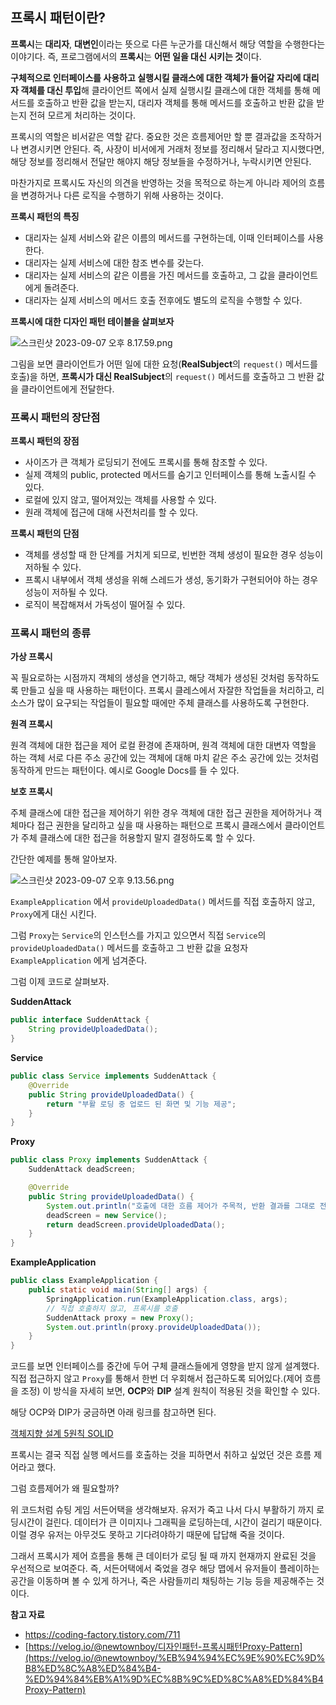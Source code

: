 ## 프록시 패턴이란?
**프록시**는 **대리자**, **대변인**이라는 뜻으로 다른 누군가를 대신해서 해당 역할을 수행한다는 이야기다. 즉, 프로그램에서의 **프록시**는 **어떤 일을 대신 시키는 것**이다.

**구체적으로 인터페이스를 사용하고 실행시킬 클래스에 대한 객체가 들어갈 자리에 대리자 객체를 대신 투입**해 클라이언트 쪽에서 실제 실행시킬 클래스에 대한 객체를 통해 메서드를 호출하고 반환 값을 받는지, 대리자 객체를 통해 메서드를 호출하고 반환 값을 받는지 전혀 모르게 처리하는 것이다.

프록시의 역할은 비서같은 역할 같다. 중요한 것은 흐름제어만 할 뿐 결과값을 조작하거나 변경시키면 안된다. 즉, 사장이 비서에게 거래처 정보를 정리해서 달라고 지시했다면, 해당 정보를 정리해서 전달만 해야지 해당 정보들을 수정하거나, 누락시키면 안된다.

마찬가지로 프록시도 자신의 의견을 반영하는 것을 목적으로 하는게 아니라 제어의 흐름을 변경하거나 다른 로직을 수행하기 위해 사용하는 것이다.

**프록시 패턴의 특징**

- 대리자는 실제 서비스와 같은 이름의 메서드를 구현하는데, 이때 인터페이스를 사용한다.
- 대리자는 실제 서비스에 대한 참조 변수를 갖는다.
- 대리자는 실제 서비스의 같은 이름을 가진 메서드를 호출하고, 그 값을 클라이언트에게 돌려준다.
- 대리자는 실제 서비스의 메서드 호출 전후에도 별도의 로직을 수행할 수 있다.

**프록시에 대한 디자인 패턴 테이블을 살펴보자**

![스크린샷 2023-09-07 오후 8.17.59.png](https://github.com/Heo-y-y/development-blog/assets/112863029/e1ab86c4-cd00-4829-a799-ae8197d4023c)

그림을 보면 클라이언트가 어떤 일에 대한 요청(**RealSubject**의 `request()` 메서드를 호출)을 하면, **프록시가 대신 RealSubject**의 `request()` 메서드를 호출하고 그 반환 값을 클라이언트에게 전달한다.

### 프록시 패턴의 장단점

**프록시 패턴의 장점**

- 사이즈가 큰 객체가 로딩되기 전에도 프록시를 통해 참조할 수 있다.
- 실제 객체의 public, protected 메서드를 숨기고 인터페이스를 통해 노출시킬 수 있다.
- 로컬에 있지 않고, 떨어져있는 객체를 사용할 수 있다.
- 원래 객체에 접근에 대해 사전처리를 할 수 있다.

**프록시 패턴의 단점**

- 객체를 생성할 때 한 단계를 거치게 되므로, 빈번한 객체 생성이 필요한 경우 성능이 저하될 수 있다.
- 프록시 내부에서 객체 생성을 위해 스레드가 생성, 동기화가 구현되어야 하는 경우 성능이 저하될 수 있다.
- 로직이 복잡해져서 가독성이 떨어질 수 있다.

### 프록시 패턴의 종류

**가상 프록시**

꼭 필요로하는 시점까지 객체의 생성을 연기하고, 해당 객체가 생성된 것처럼 동작하도록 만들고 싶을 때 사용하는 패턴이다. 프록시 클레스에서 자잘한 작업들을 처리하고, 리소스가 많이 요구되는 작업들이 필요할 때에만 주체 클래스를 사용하도록 구현한다.

**원격 프록시**

원격 객체에 대한 접근을 제어 로컬 환경에 존재하며, 원격 객체에 대한 대변자 역할을 하는 객체 서로 다른 주소 공간에 있는 객체에 대해 마치 같은 주소 공간에 있는 것처럼 동작하게 만드는 패턴이다. 예시로 Google Docs를 들 수 있다.

**보호 프록시**

주체 클래스에 대한 접근을 제어하기 위한 경우 객체에 대한 접근 권한을 제어하거나 객체마다 접근 권한을 달리하고 싶을 때 사용하는 패턴으로 프록시 클래스에서 클라이언트가 주체 클래스에 대한 접근을 허용할지 말지 결정하도록 할 수 있다.

간단한 예제를 통해 알아보자.

![스크린샷 2023-09-07 오후 9.13.56.png](https://github.com/Heo-y-y/development-blog/assets/112863029/450c17df-8674-4f44-a01c-91e31606e848)

`ExampleApplication` 에서 `provideUploadedData()` 메서드를 직접 호출하지 않고, `Proxy`에게 대신 시킨다.

그럼 `Proxy`는 `Service`의 인스턴스를 가지고 있으면서 직접 `Service`의 `provideUploadedData()` 메서드를 호출하고 그 반환 값을 요청자 `ExampleApplication` 에게 넘겨준다.

그럼 이제 코드로 살펴보자.

**SuddenAttack**

```java
public interface SuddenAttack {
    String provideUploadedData();
}
```

**Service**

```java
public class Service implements SuddenAttack {
    @Override
    public String provideUploadedData() {
        return "부활 로딩 중 업로드 된 화면 및 기능 제공";
    }
}
```

**Proxy**

```java
public class Proxy implements SuddenAttack {
    SuddenAttack deadScreen;

    @Override
    public String provideUploadedData() {
        System.out.println("호출에 대한 흐름 제어가 주목적, 반환 결과를 그대로 전달");
        deadScreen = new Service();
        return deadScreen.provideUploadedData();
    }
}
```

**ExampleApplication**

```java
public class ExampleApplication {
	public static void main(String[] args) {
		SpringApplication.run(ExampleApplication.class, args);
		// 직접 호출하지 않고, 프록시를 호출
		SuddenAttack proxy = new Proxy();
		System.out.println(proxy.provideUploadedData());
	}
}
```

코드를 보면 인터페이스를 중간에 두어 구체 클래스들에게 영향을 받지 않게 설계했다. 직접 접근하지 않고 `Proxy`를 통해서 한번 더 우회해서 접근하도록 되어있다.(제어 흐름을 조정) 이 방식을 자세히 보면, **OCP**와 **DIP** 설계 원칙이 적용된 것을 확인할 수 있다.

해당 OCP와 DIP가 궁금하면 아래 링크를 참고하면 된다.

[객체지향 설계 5원칙 SOLID](../../framework/solid.md)

프록시는 결국 직접 실행 메서드를 호출하는 것을 피하면서 취하고 싶었던 것은 흐름 제어라고 했다. 

그럼 흐름제어가 왜 필요할까?

위 코드처럼 슈팅 게임 서든어택을 생각해보자. 유저가 죽고 나서 다시 부활하기 까지 로딩시간이 걸린다. 데이터가 큰 이미지나 그래픽을 로딩하는데, 시간이 걸리기 때문이다. 이럴 경우 유저는 아무것도 못하고 기다려야하기 때문에 답답해 죽을 것이다.

그래서 프록시가 제어 흐름을 통해 큰 데이터가 로딩 될 때 까지 현재까지 완료된 것을 우선적으로 보여준다. 즉, 서든어택에서 죽었을 경우 해당 맵에서 유저들이 플레이하는 공간을 이동하며 볼 수 있게 하거나, 죽은 사람들끼리 채팅하는 기능 등을 제공해주는 것이다.

**참고 자료**

- <https://coding-factory.tistory.com/711>
- [https://velog.io/@newtownboy/디자인패턴-프록시패턴Proxy-Pattern](https://velog.io/@newtownboy/%EB%94%94%EC%9E%90%EC%9D%B8%ED%8C%A8%ED%84%B4-%ED%94%84%EB%A1%9D%EC%8B%9C%ED%8C%A8%ED%84%B4Proxy-Pattern)
